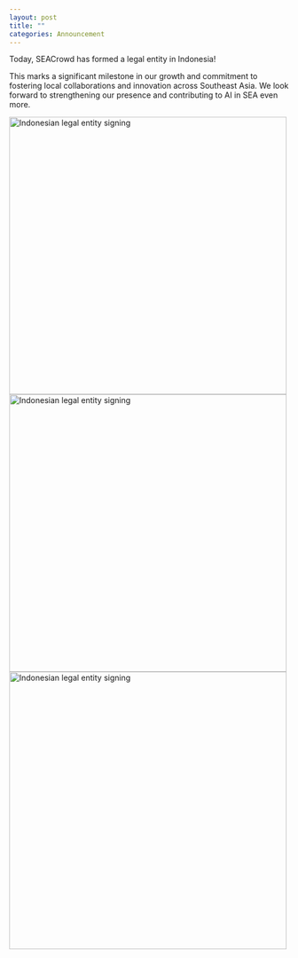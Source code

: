 ```yaml
---
layout: post
title: ""
categories: Announcement
---
```


Today, SEACrowd has formed a legal entity in Indonesia!

This marks a significant milestone in our growth and commitment to fostering local collaborations and innovation across Southeast Asia. We look forward to strengthening our presence and contributing to AI in SEA even more.

<img width="500" alt="Indonesian legal entity signing" src="https://github.com/SEACrowd/seacrowd.github.io/blob/master/images/Legal%20Entity/sign-aji.jpg?raw=true">

<img width="500" alt="Indonesian legal entity signing" src="https://github.com/SEACrowd/seacrowd.github.io/blob/master/images/Legal%20Entity/sign-holy.jpg?raw=true">

<img width="500" alt="Indonesian legal entity signing" src="https://github.com/SEACrowd/seacrowd.github.io/blob/master/images/Legal%20Entity/sign-sabil.jpg?raw=true">
